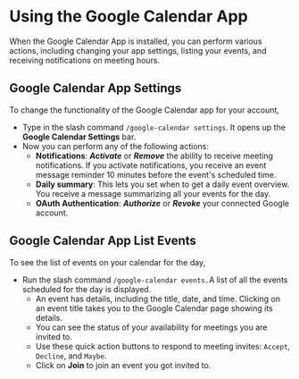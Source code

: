 # Using the Google Calendar App

When the Google Calendar App is installed, you can perform various actions, including changing your app settings, listing your events, and receiving notifications on meeting hours.

## Google Calendar App Settings

To change the functionality of the Google Calendar app for your account,&#x20;

* Type in the slash command `/google-calendar settings`. It opens up the **Google Calendar Settings** bar.
* Now you can perform any of the following actions:
  * **Notifications**: _**Activate**_ or _**Remove**_ the ability to receive meeting notifications. If you activate notifications, you receive an event message reminder 10 minutes before the event's scheduled time.
  * **Daily summary**: This lets you set when to get a daily event overview. You receive a message summarizing all your events for the day.
  * **OAuth Authentication**: _**Authorize**_ or _**Revoke**_ your connected Google account.

## Google Calendar App List Events

To see the list of events on your calendar for the day,

* Run the slash command `/google-calendar events.`A list of all the events scheduled for the day is displayed.
  * An event has details, including the title, date, and time. Clicking on an event title takes you to the Google Calendar page showing its details.
  * You can see the status of your availability for meetings you are invited to.
  * Use these quick action buttons to respond to meeting invites:  `Accept`, `Decline`, and  `Maybe`.
  * Click on **Join** to join an event you got invited to.
